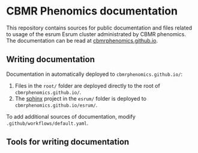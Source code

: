 # CBMR Phenomics documentation

This repository contains sources for public documentation and files related to usage of the esrum Esrum cluster administrated by CBMR phenomics. The documentation can be read at [cbmrphenomics.github.io](https://cbmrphenomics.github.io).

## Writing documentation

Documentation in automatically deployed to `cbmrphenomics.github.io/`:

1. Files in the `root/` folder are deployed directly to the root of `cbmrphenomics.github.io/`.
2. The [sphinx](https://www.sphinx-doc.org/en/master/) project in the `esrum/` folder is deployed to `cbmrphenomics.github.io/esrum/`.

To add additional sources of documentation, modify `.github/workflows/default.yaml`.

## Tools for writing documentation
